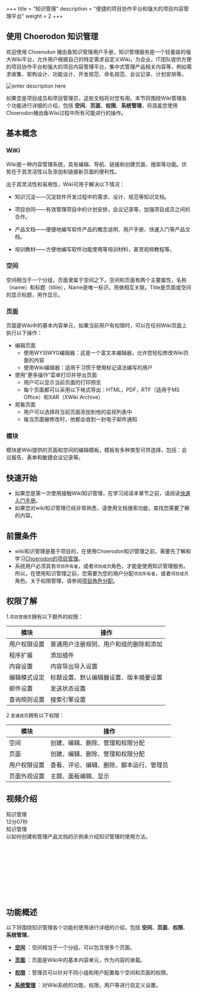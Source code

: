 ﻿+++
title = "知识管理"
description = "便捷的项目协作平台和强大的项目内容管理平台"
weight = 2
+++

## 使用 Choerodon 知识管理

欢迎使用 Choerodon 猪齿鱼知识管理用户手册，知识管理服务是一个轻量级的强大Wiki平台，允许用户根据自己的特定需求自定义Wiki，为企业、IT团队提供方便的项目协作平台和强大的项目内容管理平台，集中式管理产品相关内容等，例如需求收集、架构设计、功能设计、开发规范、命名规范、会议记录、计划安排等。

![enter description here](/docs/user-guide/wiki/image/wiki.png)

如果您是项目成员和项目管理员，这些文档将对您有用。本节将围绕Wiki管理各个功能进行详细的介绍，包括 **空间**、**页面**、**权限**、**系统管理**，将涵盖您使用Choerodon猪齿鱼Wiki过程中所有可能进行的操作。


## 基本概念

### **WiKi**

Wiki是一种内容管理系统，具有编辑、导航、链接和创建页面、搜索等功能。优势在于其灵活性以及添加和链接新页面的便利性。

出于其灵活性和易用性，Wiki可用于解决以下情况：

- 知识沉淀——沉淀软件开发过程中的需求、设计、规范等知识文档。

- 项目协同——有效管理项目中的计划安排，会议记录等，加强项目成员之间的合作。

- 产品文档——便捷地编写软件产品的概念说明、用户手册、快速入门等产品文档。

- 培训教材——方便地编写软件功能使用等培训材料，甚至视频教程等。

### **空间**

空间相当于一个分组，页面隶属于空间之下。空间和页面有两个主要属性，名称（name）和标题（titile），Name是唯一标识，用做相互关联。Title是页面或空间的显示标题，用作显示。

### **页面**

页面是Wiki中的基本内容单元，如果当前用户有权限时，可以在任何Wiki页面上执行以下操作：

- 编辑页面
    - 使用WYSIWYG编辑器：这是一个富文本编辑器，允许您轻松修改Wiki页面的内容
    - 使用Wiki编辑器：适用于习惯于使用标记语法编写的用户
- 使用“更多操作”菜单打印并导出页面
    - 用户可以显示当前页面的打印预览
    - 每个页面都可以采用以下格式导出：HTML，PDF，RTF（适用于MS Office）和XAR（XWiki Archive）
- 观看页面
    - 用户可以选择将当前页面添加到他的监视列表中
    - 每当页面被修改时，他都会收到一封电子邮件通知

### **模块**

模块是Wiki提供的页面和空间的编辑模板，模板有多种类型可供选择，包括：会议报告、表单和敏捷会议记录等。

## 快速开始

 - 如果您是第一次使用接触Wiki知识管理，在学习阅读本章节之前，请阅读[快速入门手册](../../quick-start/wiki/)。
 - 如果您对wiki知识管理已经非常熟悉，请使用文档搜索功能，查找您需要了解的内容。

## 前置条件

 - wiki知识管理是基于项目的，在使用Choerodon知识管理之前，需要先了解和学习[Choerodon的项目管理](../../quick-start/project)。
 - 系统用户必须具有`项目所有者`，或者`项目成员`角色，才能是使用知识管理服务。所以，在使用知识管理之前，您需要为您的用户分配`项目所有者`，或者`项目成员`角色。关于权限管理，请参阅[项目角色分配](.././system-configuration/project/role-assignment/)。


## 权限了解
1.`项目管理员`拥有以下额外的权限：

| 模块 | 操作    |
| -------- | ----- |
|用户权限设置|普通用户注册规则、用户和组的删除和添加 |
|程序扩展   | 添加插件 |
| 内容设置   |  内容导出导入设置    |
|编辑模式设定| 标题设置、默认编辑器设置、版本摘要设置 |
|邮件设置| 发送状态设置 | 
|查询规则设置| 搜索引擎设置 |

2.`普通成员`拥有以下权限：

| 模块 | 操作    |
| -------- | ----- |
| 空间        | 创建、编辑、删除、管理和权限分配      |
| 页面        | 创建、编辑、删除、管理和权限分配     |
|用户权限设置  | 查看、评论、编辑、删除、脚本运行、管理员 |
|页面外观设置|  主题、面板编辑、显示 |

## 视频介绍

<div class="tutorial-img" id="tutorial-img">
    <div class="col-lg-4 col-md-4 col-xs-12 tutorial" data-src="g07413b6v6s">
        <div class="tutorial-head" style="background: url(/img/docs/quick-start/video/wiki.svg)no-repeat center 100%;    background-size: cover;">
            <div class="title">知识管理</div>
            <div class="time">
                <div class="content">
                    <i class="iconfont icon-play-button"></i>
                    <div>12分07秒</div>
                </div>
            </div>
        </div>
        <div class="tutorial-footer">
            <div class="content">
                <div class="title">知识管理</div>
                <div class="description">以如何创建和管理产品文档的示例来介绍知识管理的使用方法。</div>
            </div>
        </div>
    </div>
</div>

<div class="tutorial-video" id="tutorial-video">
    <div class="bg"></div>
    <iframe frameborder="0" src='' allowfullscreen="true" quality="high"></iframe>
    <div class="iconfont icon-guanbi"></div>
</div>

## 功能概述

以下将围绕知识管理各个功能的使用进行详细的介绍，包括  **空间**、**页面**、**权限**、**系统管理**。

- [**空间**](./space) ：空间相当于一个分组，可以包含很多个页面。

- [**页面**](./page) ：页面是Wiki中的基本内容单元，作为内容的承载。

- [**权限**](./hierarchy) ：管理员可以针对不同小组和用户配置每个空间和页面的权限。

- [**系统管理**](./system-management) ：对Wiki系统的功能，权限，用户等进行自定义设置。